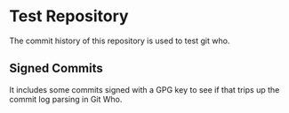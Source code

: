 # Test Repository
The commit history of this repository is used to test git who.

## Signed Commits
It includes some commits signed with a GPG key to see if that trips up the
commit log parsing in Git Who.
